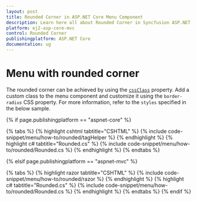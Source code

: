 ```yaml
---
layout: post
title: Rounded Corner in ASP.NET Core Menu Component
description: Learn here all about Rounded Corner in Syncfusion ASP.NET Core Menu Component of Syncfusion Essential JS 2 and more.
platform: ej2-asp-core-mvc
control: Rounded Corner
publishingplatform: ASP.NET Core
documentation: ug
---
```


# Menu with rounded corner

The rounded corner can be achieved by using the [`cssClass`](https://help.syncfusion.com/cr/cref_files/aspnetcore-js2/Syncfusion.EJ2~Syncfusion.EJ2.Navigations.Menu~CssClass.html) property. Add a custom class to the menu component and customize it using the `border-radius` CSS property. For more information, refer to the `styles` specified in the below sample.

{% if page.publishingplatform == "aspnet-core" %}

{% tabs %}
{% highlight cshtml tabtitle="CSHTML" %}
{% include code-snippet/menu/how-to/rounded/tagHelper %}
{% endhighlight %}
{% highlight c# tabtitle="Rounded.cs" %}
{% include code-snippet/menu/how-to/rounded/Rounded.cs %}
{% endhighlight %}
{% endtabs %}

{% elsif page.publishingplatform == "aspnet-mvc" %}

{% tabs %}
{% highlight razor tabtitle="CSHTML" %}
{% include code-snippet/menu/how-to/rounded/razor %}
{% endhighlight %}
{% highlight c# tabtitle="Rounded.cs" %}
{% include code-snippet/menu/how-to/rounded/Rounded.cs %}
{% endhighlight %}
{% endtabs %}
{% endif %}


